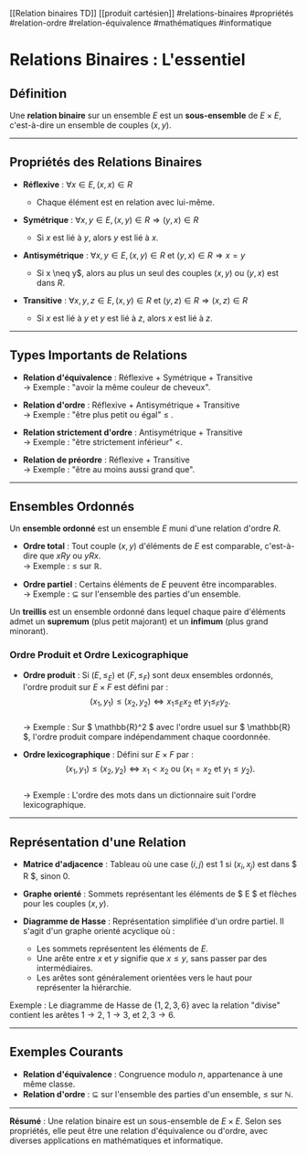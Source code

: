 [[Relation binaires TD]] [[produit cartésien]]
#relations-binaires #propriétés #relation-ordre #relation-équivalence #mathématiques #informatique
# Relations Binaires : L'essentiel

## Définition
Une **relation binaire** sur un ensemble $E$ est un **sous-ensemble** de $E \times E$, c'est-à-dire un ensemble de couples $(x, y)$.

---

## Propriétés des Relations Binaires

- **Réflexive** : $\forall x \in E, (x, x) \in R$
  - Chaque élément est en relation avec lui-même.
  
- **Symétrique** : $\forall x, y \in E, (x, y) \in R \Rightarrow (y, x) \in R$
  - Si $x$ est lié à $y$, alors $y$ est lié à $x$.

- **Antisymétrique** : $\forall x, y \in E, (x, y) \in R$ et $(y, x) \in R \Rightarrow x = y$
  - Si  x \neq y$, alors au plus un seul des couples $(x, y)$ ou $(y, x)$ est dans $R$.

- **Transitive** : $\forall x, y, z \in E, (x, y) \in R$ et $(y, z) \in R \Rightarrow (x, z) \in R$
  - Si $x$ est lié à $y$ et $y$ est lié à $z$, alors $x$ est lié à $z$.

---

## Types Importants de Relations

- **Relation d'équivalence** : Réflexive + Symétrique + Transitive  
  → Exemple : "avoir la même couleur de cheveux".  
  
- **Relation d'ordre** : Réflexive + Antisymétrique + Transitive  
  → Exemple : "être plus petit ou égal" $\leq$ .  
  
- **Relation strictement d'ordre** : Antisymétrique + Transitive  
  → Exemple : "être strictement inférieur" $<$.  
  
- **Relation de préordre** : Réflexive + Transitive  
  → Exemple : "être au moins aussi grand que".

---

## Ensembles Ordonnés

Un **ensemble ordonné** est un ensemble $E$ muni d'une relation d'ordre $R$.

- **Ordre total** : Tout couple $(x, y)$ d'éléments de $E$ est comparable, c'est-à-dire que $x R y$ ou $y R x$.  
  → Exemple : $\leq$ sur $\mathbb{R}$.

- **Ordre partiel** : Certains éléments de $E$ peuvent être incomparables.  
  → Exemple : $\subseteq$ sur l'ensemble des parties d'un ensemble.

Un **treillis** est un ensemble ordonné dans lequel chaque paire d'éléments admet un **supremum** (plus petit majorant) et un **infimum** (plus grand minorant).

### Ordre Produit et Ordre Lexicographique

- **Ordre produit** : Si $(E, \leq_E)$ et $(F, \leq_F)$ sont deux ensembles ordonnés, l'ordre produit sur $E \times F$ est défini par :  
  $$(x_1, y_1) \leq (x_2, y_2) \iff x_1 \leq_E x_2 \text{ et } y_1 \leq_F y_2.$$  
  → Exemple : Sur $ \mathbb{R}^2 $ avec l'ordre usuel sur $ \mathbb{R} $, l'ordre produit compare indépendamment chaque coordonnée.

- **Ordre lexicographique** : Défini sur $E \times F$ par :  
  $$(x_1, y_1) \leq (x_2, y_2) \iff x_1 < x_2 \text{ ou } (x_1 = x_2 \text{ et } y_1 \leq y_2).$$  
  → Exemple : L'ordre des mots dans un dictionnaire suit l'ordre lexicographique.

---

## Représentation d'une Relation

- **Matrice d'adjacence** : Tableau où une case $(i, j)$ est 1 si $(x_i, x_j)$ est dans $ R $, sinon 0.
- **Graphe orienté** : Sommets représentant les éléments de $ E $ et flèches pour les couples $(x, y)$.

- **Diagramme de Hasse** : Représentation simplifiée d'un ordre partiel. Il s'agit d'un graphe orienté acyclique où :
  - Les sommets représentent les éléments de $E$.
  - Une arête entre $x$ et $y$ signifie que $x \leq y$, sans passer par des intermédiaires.
  - Les arêtes sont généralement orientées vers le haut pour représenter la hiérarchie.
  
Exemple : Le diagramme de Hasse de $\{1,2,3,6\}$ avec la relation "divise" contient les arêtes $1 \to 2$, $1 \to 3$, et $2,3 \to 6$.

---

## Exemples Courants

- **Relation d'équivalence** : Congruence modulo $n$, appartenance à une même classe.
- **Relation d'ordre** : $\subseteq$ sur l'ensemble des parties d'un ensemble, $\leq$ sur $\mathbb{N}$.

---

**Résumé** : Une relation binaire est un sous-ensemble de $E \times E$. Selon ses propriétés, elle peut être une relation d'équivalence ou d'ordre, avec diverses applications en mathématiques et informatique.
